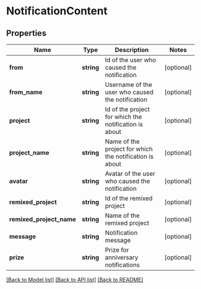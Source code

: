 # NotificationContent

## Properties
Name | Type | Description | Notes
------------ | ------------- | ------------- | -------------
**from** | **string** | Id of the user who caused the notification | [optional] 
**from_name** | **string** | Username of the user who caused the notification | [optional] 
**project** | **string** | Id of the project for which the notification is about | [optional] 
**project_name** | **string** | Name of the project for which the notification is about | [optional] 
**avatar** | **string** | Avatar of the user who caused the notification | [optional] 
**remixed_project** | **string** | Id of the remixed project | [optional] 
**remixed_project_name** | **string** | Name of the remixed project | [optional] 
**message** | **string** | Notification message | [optional] 
**prize** | **string** | Prize for anniversary notifications | [optional] 

[[Back to Model list]](../README.md#documentation-for-models) [[Back to API list]](../README.md#documentation-for-api-endpoints) [[Back to README]](../README.md)


